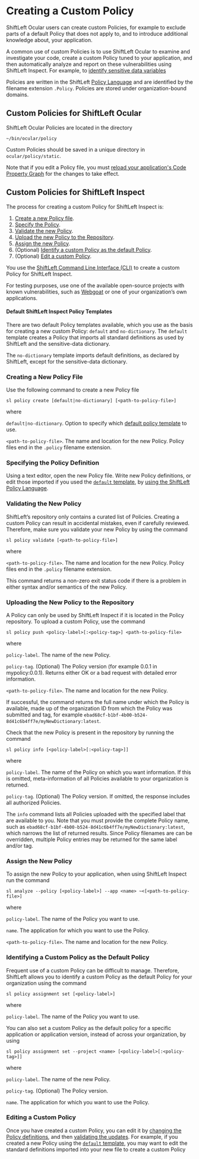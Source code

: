 # Creating a Custom Policy

ShiftLeft Ocular users can create custom Policies, for example to exclude parts of a default Policy that does not apply to, and to introduce additional knowledge about, your application. 

A common use of custom Policies is to use ShiftLeft Ocular to examine and investigate your code, create a custom Policy tuned to your application, and then automatically analyze and report on these vulnerabilities using ShiftLeft Inspect. For example, to [identify sensitive data variables](policy-sensitive-data.md)

Policies are written in the ShiftLeft [Policy Language](policy-language.md) and are identified by the filename extension `.Policy`. Policies are stored under organization-bound domains.

## Custom Policies for ShiftLeft Ocular

ShiftLeft Ocular Policies are located in the directory

```
~/bin/ocular/policy
```

Custom Policies should be saved in a unique directory in `ocular/policy/static`. 

Note that if you edit a Policy file, you must [reload your application's Code Property Graph](../using-ocular/getting-started/create-cpg.md) for the changes to take effect. 

## Custom Policies for ShiftLeft Inspect

The process for creating a custom Policy for ShiftLeft Inspect is:

1. [Create a new Policy file](#creating-a-new-policy-file).
2. [Specify the Policy](#specifying-the-policy-definition).
3. [Validate the new Policy](#validating-the-new-policy).
4. [Upload the new Policy to the Repository](#uploading-the-new-policy-to-the-repository).
5. [Assign the new Policy](#assign-the-new-policy).
6. (Optional) [Identify a custom Policy as the default Policy](#identifying-a-custom-policy-as-the-default-policy).
7. (Optional) [Edit a custom Policy](#editing-a-custom-policy).

You use the [ShiftLeft Command Line Interface (CLI)](../using-inspect-protect/using-cli/cli-reference.md) to create a custom Policy for ShiftLeft Inspect.

For testing purposes, use one of the available open-source projects with known vulnerabilities, such as [Webgoat](https://webgoat.github.io/WebGoat/) or one of your organization’s own applications.

#### Default ShiftLeft Inspect Policy Templates

There are two default Policy templates available, which you use as the basis for creating a new custom Policy: `default` and `no-dictionary`. The `default` template creates a Policy that imports all standard definitions as used by ShiftLeft and the sensitive-data dictionary. 

The `no-dictionary` template imports default definitions, as declared by ShiftLeft, except for the sensitive-data dictionary.


### Creating a New Policy File

Use the following command to create a new Policy file

```
sl policy create [default|no-dictionary] [<path-to-policy-file>]
```

where

`default|no-dictionary`. Option to specify which [default policy template](#default-shiftleft-inspect-policy-templates) to use.

`<path-to-policy-file>`. The name and location for the new Policy. Policy files end in the `.policy` filename extension.

### Specifying the Policy Definition

Using a text editor, open the new Policy file. Write new Policy definitions, or edit those imported if you used the [`default` template](#default-shiftleft-inspect-policy-templates), by [using the ShiftLeft Policy Language](policy-language.md).

### Validating the New Policy

ShiftLeft’s repository only contains a curated list of Policies. Creating a custom Policy can result in accidental mistakes, even if carefully reviewed. Therefore, make sure you validate your new Policy by using the command

```
sl policy validate [<path-to-policy-file>]
```

where

`<path-to-policy-file>`. The name and location for the new Policy. Policy files end in the `.policy` filename extension.

This command returns a non-zero exit status code if there is a problem in either syntax and/or semantics of the new Policy.

### Uploading the New Policy to the Repository

A Policy can only be used by ShiftLeft Inspect if it is located in the Policy repository. To upload a custom Policy, use the command

```
sl policy push <policy-label>[:<policy-tag>] <path-to-policy-file>

```

where

`policy-label`. The name of the new Policy.

`policy-tag`. (Optional) The Policy version (for example 0.0.1 in mypolicy:0.0.1). Returns either OK or a bad request with detailed error information.

`<path-to-policy-file>`. The name and location for the new Policy.

If successful, the command returns the full name under which the Policy is available, made up of the organization ID from which the Policy was submitted and tag, for example `ebad68cf-b1bf-4b00-b524-8d41c6b4ff7e/myNewDictionary:latest`. 

Check that the new Policy is present in the repository by running the command 

```
sl policy info [<policy-label>[:<policy-tag>]]
```

where

`policy-label`. The name of the Policy on which you want information. If this is omitted, meta-information of all Policies available to your organization is returned. 

`policy-tag`. (Optional) The Policy version. If omitted, the response includes all authorized Policies.

The `info` command lists all Policies uploaded with the specified label that are available to you. Note that you must  provide the complete Policy name, such as `ebad68cf-b1bf-4b00-b524-8d41c6b4ff7e/myNewDictionary:latest`, which narrows the list of returned results. Since Policy filenames are can be overridden, multiple Policy entries may be returned for the same label and/or tag.

### Assign the New Policy

To assign the new Policy to your application, when using ShiftLeft Inspect run the command

```
sl analyze --policy [<policy-label>] --app <name> ~<[<path-to-policy-file>]
```

where 

`policy-label`. The name of the Policy you want to use. 

`name`. The application for which you want to use the Policy.

`<path-to-policy-file>`. The name and location for the new Policy. 


### Identifying a Custom Policy as the Default Policy

Frequent use of a custom Policy can be difficult to manage. Therefore, ShiftLeft allows you to identify a custom Policy as the default Policy for your organization using the command 

```
sl policy assignment set [<policy-label>]
```

where 

`policy-label`. The name of the Policy you want to use. 

You can also set a custom Policy as the default policy for a specific application or application version, instead of across your organization, by using

```
sl policy assignment set --project <name> [<policy-label>[:<policy-tag>]]
```

where 

`policy-label`. The name of the new Policy.

`policy-tag`. (Optional) The Policy version.

`name`. The application for which you want to use the Policy.

### Editing a Custom Policy

Once you have created a custom Policy, you can edit it by [changing the Policy definitions](#specifying-the-policy-definition), and then [validating the updates](#validating-the-new-policy). For example, if you created a new Policy using the [`default` template](#default-shiftleft-inspect-policy-templates), you may want to edit the standard definitions imported into your new file to create a custom Policy
